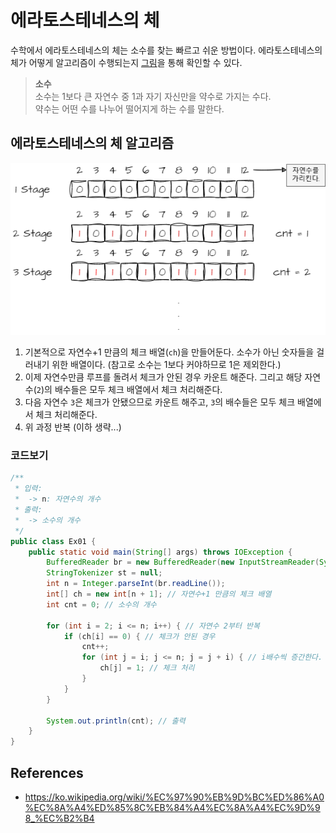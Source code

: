 # 에라토스테네스의 체

수학에서 에라토스테네스의 체는 소수를 찾는 빠르고 쉬운 방법이다. 에라토스테네스의 체가 어떻게 알고리즘이 수행되는지 [그림](https://ko.wikipedia.org/wiki/%EC%97%90%EB%9D%BC%ED%86%A0%EC%8A%A4%ED%85%8C%EB%84%A4%EC%8A%A4%EC%9D%98_%EC%B2%B4)을 통해 확인할 수 있다.

> **소수**  
> 소수는 1보다 큰 자연수 중 1과 자기 자신만을 약수로 가지는 수다.  
> 약수는 어떤 수를 나누어 떨어지게 하는 수를 말한다.

## 에라토스테네스의 체 알고리즘

![eratos-1](/record/algorithm/images/eratos-1.png)

1. 기본적으로 자연수+1 만큼의 체크 배열(`ch`)을 만들어둔다. 소수가 아닌 숫자들을 걸러내기 위한 배열이다. (참고로 소수는 1보다 커야하므로 1은 제외한다.)
2. 이제 자연수만큼 루프를 돌려서 체크가 안된 경우 카운트 해준다. 그리고 해당 자연수(`2`)의 배수들은 모두 체크 배열에서 체크 처리해준다.
3. 다음 자연수 `3`은 체크가 안됐으므로 카운트 해주고, `3`의 배수들은 모두 체크 배열에서 체크 처리해준다.
4. 위 과정 반복 (이하 생략...)

### 코드보기

```java
/**
 * 입력:
 *  -> n: 자연수의 개수
 * 출력:
 *  -> 소수의 개수
 */
public class Ex01 {
    public static void main(String[] args) throws IOException {
        BufferedReader br = new BufferedReader(new InputStreamReader(System.in));
        StringTokenizer st = null;
        int n = Integer.parseInt(br.readLine());
        int[] ch = new int[n + 1]; // 자연수+1 만큼의 체크 배열
        int cnt = 0; // 소수의 개수

        for (int i = 2; i <= n; i++) { // 자연수 2부터 반복
            if (ch[i] == 0) { // 체크가 안된 경우
                cnt++;
                for (int j = i; j <= n; j = j + i) { // i배수씩 증간한다.
                    ch[j] = 1; // 체크 처리
                }
            }
        }

        System.out.println(cnt); // 출력
    }
}
```

## References

- https://ko.wikipedia.org/wiki/%EC%97%90%EB%9D%BC%ED%86%A0%EC%8A%A4%ED%85%8C%EB%84%A4%EC%8A%A4%EC%9D%98_%EC%B2%B4
